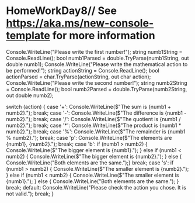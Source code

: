 # HomeWorkDay8// See https://aka.ms/new-console-template for more information
Console.WriteLine("Please write the first number!");
string numb1String = Console.ReadLine();
bool numb1Parsed = double.TryParse(numb1String, out double numb1);
Console.WriteLine("Please write the mathematical action to be performed!");
string actionString = Console.ReadLine();
bool actionParsed = char.TryParse(actionString, out char action);
Console.WriteLine("Please write the second number!");
string numb2String = Console.ReadLine();
bool numb2Parsed = double.TryParse(numb2String, out double numb2);


switch (action)
    {
    case '+':
        Console.WriteLine($"The sum is {numb1 + numb2}.");
        break;
    case '-':
        Console.WriteLine($"The difference is {numb1 - numb2}.");
        break;
    case '/':
        Console.WriteLine($"The quotient is {numb1 / numb2}.");
        break;
    case '*':
        Console.WriteLine($"The product is {numb1 * numb2}.");
        break;
    case '%':
        Console.WriteLine($"The remainder is {numb1 % numb2}.");
        break;
    case 'p':
        Console.WriteLine($"The elements are {numb1}, {numb2}.");
        break;
    case 'b':
        if (numb1 > numb2)
        { Console.WriteLine($"The bigger element is {numb1}."); }
        else if (numb1 < numb2)
        { Console.WriteLine($"The bigger element is {numb2}."); }
        else { Console.WriteLine("Both elements are the same.");}
            break;
    case 's':
        if (numb1 > numb2)
        { Console.WriteLine($"The smaller element is {numb2}."); }
        else if (numb1 < numb2)
        { Console.WriteLine($"The smaller element is {numb1}."); }
        else { Console.WriteLine("Both elements are the same."); }
        break;
    default:
        Console.WriteLine("Please check the action you chose. It is not valid.");
        break;
}
